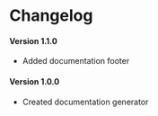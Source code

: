 # Changelog

#### Version 1.1.0

- Added documentation footer

#### Version 1.0.0

- Created documentation generator
